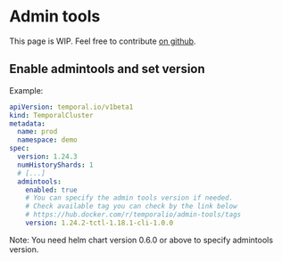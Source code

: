 # Admin tools

This page is WIP. Feel free to contribute [on github](https://github.com/alexandrevilain/temporal-operator/edit/main/docs/features/admin-tools.md).

## Enable admintools and set version
Example:
```yaml
apiVersion: temporal.io/v1beta1
kind: TemporalCluster
metadata:
  name: prod
  namespace: demo
spec:
  version: 1.24.3
  numHistoryShards: 1
  # [...]
  admintools:
    enabled: true
    # You can specify the admin tools version if needed.
    # Check available tag you can check by the link below
    # https://hub.docker.com/r/temporalio/admin-tools/tags
    version: 1.24.2-tctl-1.18.1-cli-1.0.0
```
Note: You need helm chart version 0.6.0 or above to specify admintools version.